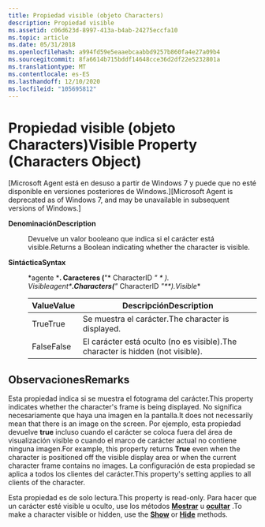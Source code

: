 ```yaml
---
title: Propiedad visible (objeto Characters)
description: Propiedad visible
ms.assetid: c06d623d-8997-413a-b4ab-24275eccfa10
ms.topic: article
ms.date: 05/31/2018
ms.openlocfilehash: a994fd59e5eaaebcaabbd9257b860fa4e27a09b4
ms.sourcegitcommit: 8fa6614b715bddf14648cce36d2df22e5232801a
ms.translationtype: MT
ms.contentlocale: es-ES
ms.lasthandoff: 12/10/2020
ms.locfileid: "105695812"
---
```

# <a name="visible-property-characters-object"></a><span data-ttu-id="1be88-103">Propiedad visible (objeto Characters)</span><span class="sxs-lookup"><span data-stu-id="1be88-103">Visible Property (Characters Object)</span></span>

<span data-ttu-id="1be88-104">\[Microsoft Agent está en desuso a partir de Windows 7 y puede que no esté disponible en versiones posteriores de Windows.\]</span><span class="sxs-lookup"><span data-stu-id="1be88-104">\[Microsoft Agent is deprecated as of Windows 7, and may be unavailable in subsequent versions of Windows.\]</span></span>

<dl> <dt>

<span data-ttu-id="1be88-105"><span id="Description"></span><span id="description"></span><span id="DESCRIPTION"></span>**Denominación**</span><span class="sxs-lookup"><span data-stu-id="1be88-105"><span id="Description"></span><span id="description"></span><span id="DESCRIPTION"></span>**Description**</span></span>
</dt> <dd>

<span data-ttu-id="1be88-106">Devuelve un valor booleano que indica si el carácter está visible.</span><span class="sxs-lookup"><span data-stu-id="1be88-106">Returns a Boolean indicating whether the character is visible.</span></span>

</dd> <dt>

<span data-ttu-id="1be88-107"><span id="Syntax_"></span><span id="syntax_"></span><span id="SYNTAX_"></span>**Sintáctica**</span><span class="sxs-lookup"><span data-stu-id="1be88-107"><span id="Syntax_"></span><span id="syntax_"></span><span id="SYNTAX_"></span>**Syntax**</span></span> 
</dt> <dd>

<span data-ttu-id="1be88-108">\*agente \***. Caracteres (**"\* CharacterID *" \* *). Visible**</span><span class="sxs-lookup"><span data-stu-id="1be88-108">*agent\***.Characters(**"* CharacterID *"\*\*).Visible*\*</span></span>



| <span data-ttu-id="1be88-109">Value</span><span class="sxs-lookup"><span data-stu-id="1be88-109">Value</span></span> | <span data-ttu-id="1be88-110">Descripción</span><span class="sxs-lookup"><span data-stu-id="1be88-110">Description</span></span>                            |
|-------|----------------------------------------|
| <span data-ttu-id="1be88-111">True</span><span class="sxs-lookup"><span data-stu-id="1be88-111">True</span></span>  | <span data-ttu-id="1be88-112">Se muestra el carácter.</span><span class="sxs-lookup"><span data-stu-id="1be88-112">The character is displayed.</span></span>            |
| <span data-ttu-id="1be88-113">False</span><span class="sxs-lookup"><span data-stu-id="1be88-113">False</span></span> | <span data-ttu-id="1be88-114">El carácter está oculto (no es visible).</span><span class="sxs-lookup"><span data-stu-id="1be88-114">The character is hidden (not visible).</span></span> |



 

</dd> </dl>

## <a name="remarks"></a><span data-ttu-id="1be88-115">Observaciones</span><span class="sxs-lookup"><span data-stu-id="1be88-115">Remarks</span></span>

<span data-ttu-id="1be88-116">Esta propiedad indica si se muestra el fotograma del carácter.</span><span class="sxs-lookup"><span data-stu-id="1be88-116">This property indicates whether the character's frame is being displayed.</span></span> <span data-ttu-id="1be88-117">No significa necesariamente que haya una imagen en la pantalla.</span><span class="sxs-lookup"><span data-stu-id="1be88-117">It does not necessarily mean that there is an image on the screen.</span></span> <span data-ttu-id="1be88-118">Por ejemplo, esta propiedad devuelve **true** incluso cuando el carácter se coloca fuera del área de visualización visible o cuando el marco de carácter actual no contiene ninguna imagen.</span><span class="sxs-lookup"><span data-stu-id="1be88-118">For example, this property returns **True** even when the character is positioned off the visible display area or when the current character frame contains no images.</span></span> <span data-ttu-id="1be88-119">La configuración de esta propiedad se aplica a todos los clientes del carácter.</span><span class="sxs-lookup"><span data-stu-id="1be88-119">This property's setting applies to all clients of the character.</span></span>

<span data-ttu-id="1be88-120">Esta propiedad es de solo lectura.</span><span class="sxs-lookup"><span data-stu-id="1be88-120">This property is read-only.</span></span> <span data-ttu-id="1be88-121">Para hacer que un carácter esté visible u oculto, use los métodos [**Mostrar**](show-method.md) u [**ocultar**](https://www.bing.com/search?q=**Hide**) .</span><span class="sxs-lookup"><span data-stu-id="1be88-121">To make a character visible or hidden, use the [**Show**](show-method.md) or [**Hide**](https://www.bing.com/search?q=**Hide**) methods.</span></span>

 

 




